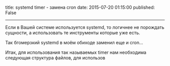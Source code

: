 title: systemd timer - замена cron
date: 2015-07-20 01:15:00
published: False

***

Если в Вашей системе используется systemd, то логичнее не порождать сущности, а использовать те инструменты которые уже есть.

Так бгомерзкий systemd в моём обиходе заменил еще и cron...

Итак, для использования так называемых timer нам необходима следующая структура файлов, для использов
